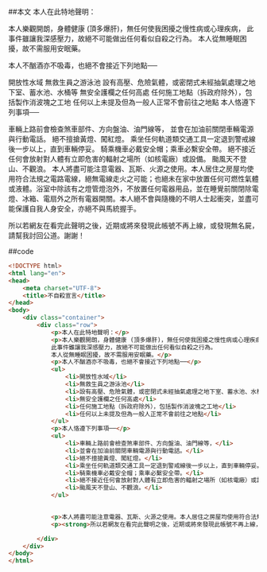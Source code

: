 ##本文
本人在此特地聲明：

本人樂觀開朗，身體健康 (頂多爆肝)，無任何使我困擾之慢性病或心理疾病， 此事件雖讓我深感壓力，故絕不可能做出任何看似自殺之行為。 本人從無睡眠困擾，故不需服用安眠藥。

本人不酗酒亦不吸毒，也絕不會接近下列地點──

開放性水域
無救生員之游泳池
設有高壓、危險氣體，或密閉式未經抽氣處理之地下室、蓄水池、水桶等
無安全護欄之任何高處
任何施工地點（拆政府除外），包括製作消波塊之工地
任何以上未提及但為一般人正常不會前往之地點
本人恪遵下列事項──

車輛上路前會檢查煞車部件、方向盤油、油門線等，
並會在加油前關閉車輛電源與行動電話。
絕不擅搶黃燈、闖紅燈。
乘坐任何軌道類交通工具一定退到警戒線後一步以上，直到車輛停妥。
騎乘機車必戴安全帽；乘車必繫安全帶。
絕不接近任何會放射對人體有立即危害的輻射之場所（如核電廠）或設備。
颱風天不登山、不觀浪。
本人將盡可能注意電器、瓦斯、火源之使用。本人居住之房屋均使用符合法規之電路電線，絕無電線走火之可能；也絕未在家中放置任何可燃性氣體或液體。浴室中除該有之燈管燈泡外，不放置任何電器用品，並在睡覺前關閉除電燈、冰箱、電扇外之所有電器開關。本人絕不會與隨機的不明人士起衝突，並盡可能保護自我人身安全，亦絕不與馬統握手。

所以若網友在看完此聲明之後，近期或將來發現此帳號不再上線，或發現無名屍，請幫我討回公道。謝謝！

##code
```html
<!DOCTYPE html>
<html lang="en">
<head>
	<meta charset="UTF-8">
	<title>不自殺宣言</title>
</head>
<body>
	<div class="container">
		<div class="row">
			<p>本人在此特地聲明：</p>
			<p>本人樂觀開朗，身體健康 (頂多爆肝)，無任何使我困擾之慢性病或心理疾病，
			此事件雖讓我深感壓力，故絕不可能做出任何看似自殺之行為。
			本人從無睡眠困擾，故不需服用安眠藥。</p>
			<p>本人不酗酒亦不吸毒，也絕不會接近下列地點──</p>
			<ul>
				<li>開放性水域</li>
				<li>無救生員之游泳池</li>
				<li>設有高壓、危險氣體，或密閉式未經抽氣處理之地下室、蓄水池、水桶等</li>
				<li>無安全護欄之任何高處</li>
				<li>任何施工地點（拆政府除外），包括製作消波塊之工地</li>
				<li>任何以上未提及但為一般人正常不會前往之地點</li>
			</ul>
			<p>本人恪遵下列事項──</p>
			<ul>
				<li>車輛上路前會檢查煞車部件、方向盤油、油門線等，</li>
				<li>並會在加油前關閉車輛電源與行動電話。</li>
				<li>絕不擅搶黃燈、闖紅燈。</li>
				<li>乘坐任何軌道類交通工具一定退到警戒線後一步以上，直到車輛停妥。</li>
				<li>騎乘機車必戴安全帽；乘車必繫安全帶。</li>
				<li>絕不接近任何會放射對人體有立即危害的輻射之場所（如核電廠）或設備。</li>
				<li>颱風天不登山、不觀浪。</li>
			</ul>
			

			<p>本人將盡可能注意電器、瓦斯、火源之使用。本人居住之房屋均使用符合法規之電路電線，絕無電線走火之可能；也絕未在家中放置任何可燃性氣體或液體。浴室中除該有之燈管燈泡外，不放置任何電器用品，並在睡覺前關閉除電燈、冰箱、電扇外之所有電器開關。本人絕不會與隨機的不明人士起衝突，並盡可能保護自我人身安全，亦絕不與馬統握手。</p>
			<p><strong>所以若網友在看完此聲明之後，近期或將來發現此帳號不再上線，或發現無名屍，請幫我討回公道。謝謝！</strong></p>

		</div>
	</div>
</body>
</html>
```
